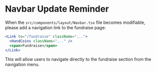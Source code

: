 
# Navbar Update Reminder

When the `src/components/layout/Navbar.tsx` file becomes modifiable, please add a navigation link to the fundraise page:

```jsx
<Link to="/fundraise" className="...">
  <HandCoins className="..." />
  <span>Fundraise</span>
</Link>
```

This will allow users to navigate directly to the fundraise section from the navigation menu.
